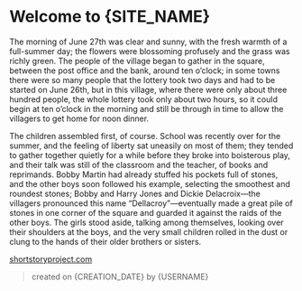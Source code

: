 # Welcome to {SITE_NAME}

The morning of June 27th was clear and sunny, with the fresh warmth of a full-summer day; the flowers were blossoming profusely and the grass was richly green. The people of the village began to gather in the square, between the post office and the bank, around ten o’clock; in some towns there were so many people that the lottery took two days and had to be started on June 26th, but in this village, where there were only about three hundred people, the whole lottery took only about two hours, so it could begin at ten o’clock in the morning and still be through in time to allow the villagers to get home for noon dinner.

The children assembled first, of course. School was recently over for the summer, and the feeling of liberty sat uneasily on most of them; they tended to gather together quietly for a while before they broke into boisterous play, and their talk was still of the classroom and the teacher, of books and reprimands. Bobby Martin had already stuffed his pockets full of stones, and the other boys soon followed his example, selecting the smoothest and roundest stones; Bobby and Harry Jones and Dickie Delacroix—the villagers pronounced this name “Dellacroy”—eventually made a great pile of stones in one corner of the square and guarded it against the raids of the other boys. The girls stood aside, talking among themselves, looking over their shoulders at the boys, and the very small children rolled in the dust or clung to the hands of their older brothers or sisters.

[shortstoryproject.com](https://shortstoryproject.com/stories/the-lottery/)




> created on {CREATION_DATE} by {USERNAME}

